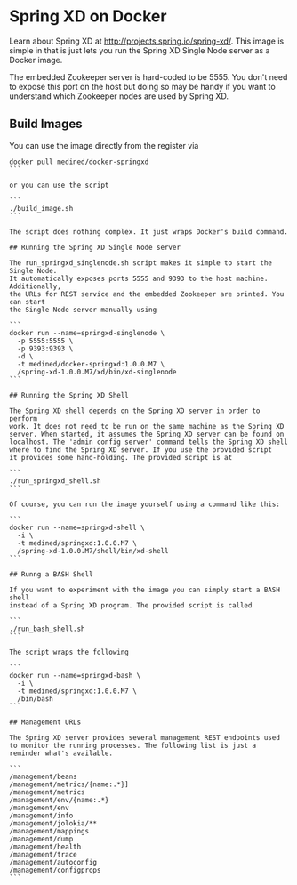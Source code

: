 # Spring XD on Docker

Learn about Spring XD at http://projects.spring.io/spring-xd/. This image is 
simple in that is just lets you run the Spring XD Single Node server as a 
Docker image.

The embedded Zookeeper server is hard-coded to be 5555. You don't need to 
expose this port on the host but doing so may be handy if you want to 
understand which Zookeeper nodes are used by Spring XD.

## Build Images

You can use the image directly from the register via 

````
docker pull medined/docker-springxd
```

or you can use the script 

```
./build_image.sh
```

The script does nothing complex. It just wraps Docker's build command.

## Running the Spring XD Single Node server

The run_springxd_singlenode.sh script makes it simple to start the Single Node.
It automatically exposes ports 5555 and 9393 to the host machine. Additionally,
the URLs for REST service and the embedded Zookeeper are printed. You can start
the Single Node server manually using

```
docker run --name=springxd-singlenode \
  -p 5555:5555 \
  -p 9393:9393 \
  -d \
  -t medined/docker-springxd:1.0.0.M7 \
  /spring-xd-1.0.0.M7/xd/bin/xd-singlenode
```

## Running the Spring XD Shell

The Spring XD shell depends on the Spring XD server in order to perform
work. It does not need to be run on the same machine as the Spring XD 
server. When started, it assumes the Spring XD server can be found on
localhost. The 'admin config server' command tells the Spring XD shell
where to find the Spring XD server. If you use the provided script 
it provides some hand-holding. The provided script is at 

```
./run_springxd_shell.sh
```

Of course, you can run the image yourself using a command like this:

```
docker run --name=springxd-shell \
  -i \
  -t medined/springxd:1.0.0.M7 \
  /spring-xd-1.0.0.M7/shell/bin/xd-shell
``` 

## Runng a BASH Shell

If you want to experiment with the image you can simply start a BASH shell 
instead of a Spring XD program. The provided script is called

```
./run_bash_shell.sh
```

The script wraps the following

```
docker run --name=springxd-bash \
  -i \
  -t medined/springxd:1.0.0.M7 \
  /bin/bash
```

## Management URLs

The Spring XD server provides several management REST endpoints used
to monitor the running processes. The following list is just a 
reminder what's available.

```
/management/beans
/management/metrics/{name:.*}]
/management/metrics
/management/env/{name:.*}
/management/env
/management/info
/management/jolokia/**
/management/mappings
/management/dump
/management/health
/management/trace
/management/autoconfig
/management/configprops
```
